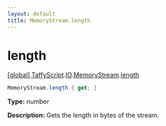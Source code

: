 ```yaml
---
layout: default
title: MemoryStream.length
---
```


# length

[\[global\]]({{site.baseurl}}/docs/).[TaffyScript]({{site.baseurl}}/docs/TaffyScript/).[IO]({{site.baseurl}}/docs/TaffyScript/IO/).[MemoryStream]({{site.baseurl}}/docs/TaffyScript/IO/MemoryStream/).[length]({{site.baseurl}}/docs/TaffyScript/IO/MemoryStream/length/)

```cs
MemoryStream.length { get; }
```

**Type:** number

**Description:** Gets the length in bytes of the stream.
